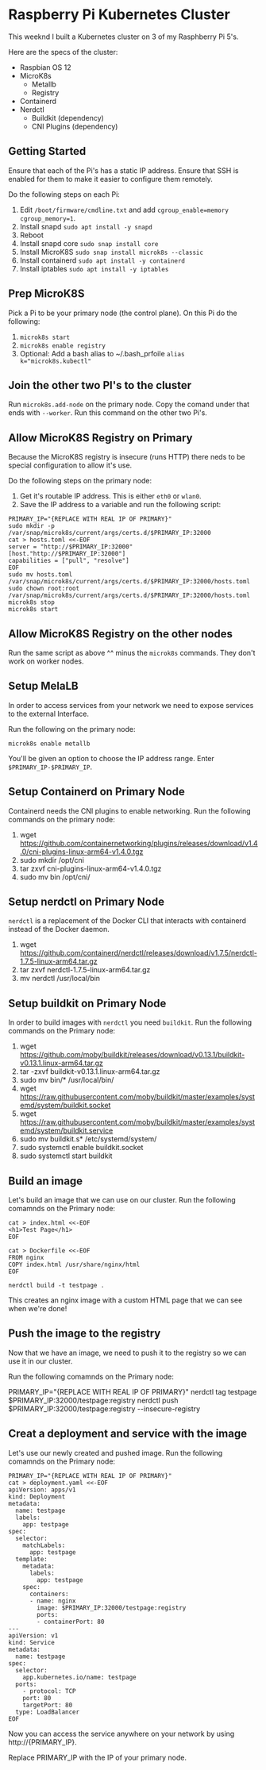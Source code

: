 # Raspberry Pi Kubernetes Cluster

This weeknd I built a Kubernetes cluster on 3 of my Rasphberry Pi 5's.

Here are the specs of the cluster:

* Raspbian OS 12
* MicroK8s
    * Metallb
    * Registry
* Containerd
* Nerdctl
    * Buildkit (dependency)
    * CNI Plugins (dependency)

## Getting Started

Ensure that each of the Pi's has a static IP address.
Ensure that SSH is enabled for them to make it easier to configure them remotely.

Do the following steps on each Pi:

1. Edit `/boot/firmware/cmdline.txt` and add `cgroup_enable=memory cgroup_memory=1`.
2. Install snapd `sudo apt install -y snapd`
3. Reboot
4. Install snapd core `sudo snap install core`
5. Install MicroK8S `sudo snap install microk8s --classic`
6. Install containerd `sudo apt install -y containerd`
7. Install iptables `sudo apt install -y iptables`

## Prep MicroK8S

Pick a Pi to be your primary node (the control plane). On this Pi do the following:

1. `microk8s start`
2. `microk8s enable registry`
3. Optional: Add a bash alias to ~/.bash_prfoile `alias k="microk8s.kubectl"`

## Join the other two PI's to the cluster

Run `microk8s.add-node` on the primary node. Copy the comand under that ends with `--worker`.
Run this command on the other two Pi's.

## Allow MicroK8S Registry on Primary

Because the MicroK8S registry is insecure (runs HTTP) there neds to be special configuration to allow it's use.

Do the following steps on the primary node:

1. Get it's routable IP address. This is either `eth0` or `wlan0`.
2. Save the IP address to a variable and run the following script:

```
PRIMARY_IP="{REPLACE WITH REAL IP OF PRIMARY}"
sudo mkdir -p /var/snap/microk8s/current/args/certs.d/$PRIMARY_IP:32000
cat > hosts.toml <<-EOF
server = "http://$PRIMARY_IP:32000"
[host."http://$PRIMARY_IP:32000"]
capabilities = ["pull", "resolve"]
EOF
sudo mv hosts.toml /var/snap/microk8s/current/args/certs.d/$PRIMARY_IP:32000/hosts.toml
sudo chown root:root /var/snap/microk8s/current/args/certs.d/$PRIMARY_IP:32000/hosts.toml
microk8s stop
microk8s start
```

## Allow MicroK8S Registry on the other nodes

Run the same script as above ^^ minus the `microk8s` commands. They don't work on worker nodes.

## Setup MelaLB

In order to access services from your network we need to expose services to the external Interface.

Run the following on the primary node:

`microk8s enable metallb`

You'll be given an option to choose the IP address range. Enter `$PRIMARY_IP-$PRIMARY_IP`.

## Setup Containerd on Primary Node

Containerd needs the CNI plugins to enable networking. Run the following commands on the primary node:

1. wget https://github.com/containernetworking/plugins/releases/download/v1.4.0/cni-plugins-linux-arm64-v1.4.0.tgz
2. sudo mkdir /opt/cni
3. tar zxvf cni-plugins-linux-arm64-v1.4.0.tgz
4. sudo mv bin /opt/cni/

## Setup nerdctl on Primary Node

`nerdctl` is a replacement of the Docker CLI that interacts with containerd instead of the Docker daemon.

1. wget https://github.com/containerd/nerdctl/releases/download/v1.7.5/nerdctl-1.7.5-linux-arm64.tar.gz
2. tar zxvf nerdctl-1.7.5-linux-arm64.tar.gz 
3. mv nerdctl /usr/local/bin

## Setup buildkit on Primary Node

In order to build images with `nerdctl` you need `buildkit`. Run the  following commands on the Primary node:

1. wget https://github.com/moby/buildkit/releases/download/v0.13.1/buildkit-v0.13.1.linux-arm64.tar.gz
2. tar -zxvf buildkit-v0.13.1.linux-arm64.tar.gz
3. sudo mv bin/* /usr/local/bin/
4. wget https://raw.githubusercontent.com/moby/buildkit/master/examples/systemd/system/buildkit.socket
5. wget https://raw.githubusercontent.com/moby/buildkit/master/examples/systemd/system/buildkit.service
6. sudo mv buildkit.s* /etc/systemd/system/
7. sudo systemctl enable buildkit.socket
8. sudo systemctl start buildkit

## Build an image

Let's build an image that we can use on our cluster. Run the following comamnds on the Primary node:

```
cat > index.html <<-EOF
<h1>Test Page</h1>
EOF

cat > Dockerfile <<-EOF
FROM nginx
COPY index.html /usr/share/nginx/html
EOF

nerdctl build -t testpage .
```

This creates an nginx image with a custom HTML page that we can see when we're done! 

## Push the image to the registry

Now that we have an image, we need to push it to the registry so we can use it in our cluster.

Run the following comamnds on the Primary node:

PRIMARY_IP="{REPLACE WITH REAL IP OF PRIMARY}"
nerdctl tag testpage $PRIMARY_IP:32000/testpage:registry
nerdctl push $PRIMARY_IP:32000/testpage:registry --insecure-registry

## Creat a deployment and service with the image

Let's use our newly created and pushed image. Run the following comamnds on the Primary node:

```
PRIMARY_IP="{REPLACE WITH REAL IP OF PRIMARY}"
cat > deployment.yaml <<-EOF
apiVersion: apps/v1
kind: Deployment
metadata:
  name: testpage
  labels:
    app: testpage
spec:
  selector:
    matchLabels:
      app: testpage
  template:
    metadata:
      labels:
        app: testpage
    spec:
      containers:
      - name: nginx
        image: $PRIMARY_IP:32000/testpage:registry
        ports:
        - containerPort: 80
---
apiVersion: v1
kind: Service
metadata:
  name: testpage
spec:
  selector:
	app.kubernetes.io/name: testpage
  ports:
	- protocol: TCP
  	port: 80
  	targetPort: 80
  type: LoadBalancer
EOF
```

Now you can access the service anywhere on your network by using http://{PRIMARY_IP}.

Replace PRIMARY_IP with the IP of your primary node.




